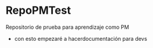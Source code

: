 # RepoPMTest
Repositorio de prueba para aprendizaje como PM
- con esto empezaré a hacerdocumentación para devs
